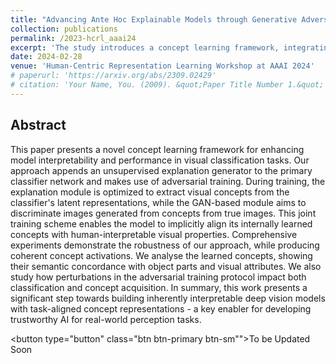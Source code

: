 ```yaml
---
title: "Advancing Ante Hoc Explainable Models through Generative Adversarial Networks"
collection: publications
permalink: /2023-hcrl_aaai24
excerpt: 'The study introduces a concept learning framework, integrating an explanation generator via adversarial training, enhancing model interpretability for visual classification.'
date: 2024-02-28
venue: 'Human-Centric Representation Learning Workshop at AAAI 2024'
# paperurl: 'https://arxiv.org/abs/2309.02429'
# citation: 'Your Name, You. (2009). &quot;Paper Title Number 1.&quot; <i>Journal 1</i>. 1(1).'
---
```


## Abstract
This paper presents a novel concept learning framework for enhancing model interpretability and performance in visual classification tasks. Our approach appends an unsupervised explanation generator to the primary classifier network and makes use of adversarial training. During training, the explanation module is optimized to extract visual concepts from the classifier's latent representations, while the GAN-based module aims to discriminate images generated from concepts from true images. This joint training scheme enables the model to implicitly align its internally learned concepts with human-interpretable visual properties. Comprehensive experiments demonstrate the robustness of our approach, while producing coherent concept activations. We analyse the learned concepts, showing their semantic concordance with object parts and visual attributes. We also study how perturbations in the adversarial training protocol impact both classification and concept acquisition.
In summary, this work presents a significant step towards building inherently interpretable deep vision models with task-aligned concept representations - a key enabler for developing trustworthy AI for real-world perception tasks.


<!-- <button type="button" class="btn btn-primary btn-sm" onclick=" window.open('https://arxiv.org/abs/2309.02429','_blank')">Paper</button> -->
<button type="button" class="btn btn-primary btn-sm"">To be Updated Soon</button>
<!-- ## Citation
```
@article{osborn,
  author    = {Vimal K B, Saketh Bachu, Tanmay Garg, Vineeth N Balasubramanian, Niveditha Lakshmi Narasimhan, Raghavan Konuru},
  title     = {Building a Winning Team: Selecting Source Model Ensembles using a Submodular Transferability Estimation
               Approach},
  journal   = {ICCV},
  year      = {2023},
}
``` -->